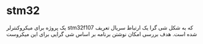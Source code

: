 # stm32
یک پروژه برای میکروکنترلر 
stm32f107
که به شکل شی گرا یک ارتباط سریال تعریف شده است.
هدف بررسی امکان نوشتن برنامه بر اساس شی گرایی برای این میکروست
